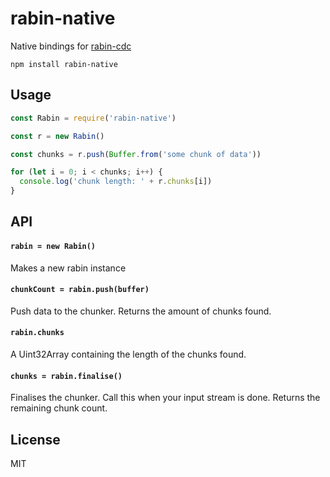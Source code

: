 # rabin-native

Native bindings for [rabin-cdc](https://github.com/fd0/rabin-cdc)

```
npm install rabin-native
```

## Usage

``` js
const Rabin = require('rabin-native')

const r = new Rabin()

const chunks = r.push(Buffer.from('some chunk of data'))

for (let i = 0; i < chunks; i++) {
  console.log('chunk length: ' + r.chunks[i])
}
```

## API

#### `rabin = new Rabin()`

Makes a new rabin instance

#### `chunkCount = rabin.push(buffer)`

Push data to the chunker. Returns the amount of chunks found.

#### `rabin.chunks`

A Uint32Array containing the length of the chunks found.

#### `chunks = rabin.finalise()`

Finalises the chunker. Call this when your input stream is done.
Returns the remaining chunk count.

## License

MIT
